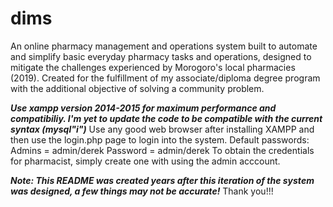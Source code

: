 # dims
An online pharmacy management and operations system built to automate and simplify basic everyday pharmacy tasks and operations, designed to mitigate the challenges experienced by Morogoro's local pharmacies (2019).
Created for the fulfillment of my associate/diploma degree program with the additional objective of solving a community problem.

***Use xampp version 2014-2015 for maximum performance and compatibiliy. I'm yet to update the code to be compatible with the current syntax (mysql"i")***
Use any good web browser after installing XAMPP and then use the login.php page to login into the system.
Default passwords:
Admins = admin/derek
Password = admin/derek
To obtain the credentials for pharmacist, simply create one with using the admin acccount.

***Note: This README was created years after this iteration of the system was designed, a few things may not be accurate!***
Thank you!!!
